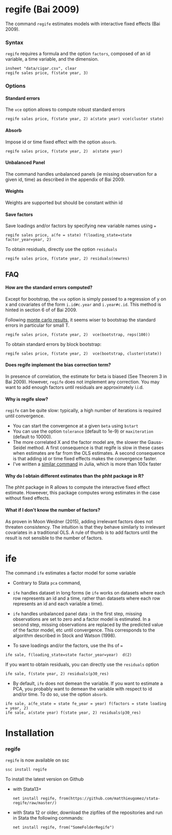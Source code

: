 

# regife (Bai 2009)

The command `regife` estimates models with interactive fixed effects (Bai 2009). 


### Syntax

`regife` requires a formula and the option `factors`, composed of an id variable, a time variable, and the dimension.

```
insheet "data/cigar.csv", clear
regife sales price, f(state year, 3)
```


### Options

#### Standard errors
The `vce` option allows to compute robust standard errors 

```
regife sales price, f(state year, 2) a(state year) vce(cluster state) 
```


#### Absorb
Impose id or time fixed effect with the option `absorb`. 

```
regife sales price, f(state year, 2)  a(state year)
```
#### Unbalanced Panel
The command handles unbalanced panels (ie missing observation for a given id, time) as described in the appendix of Bai 2009. 





#### Weights
Weights are supported but should be constant within id

#### Save factors
Save loadings and/or factors by specifying new variable names using `=`

```
regife sales price, a(fe = state) f(loading_state=state factor_year=year, 2) 
```

To obtain residuals, directly use the option `residuals`


```
regife sales price, f(state year, 2) residuals(newres)
```




## FAQ

#### How are the standard errors computed?
Except for bootstrap, the `vce` option is simply passed to a regression of y on x and covariates of the form `i.id#c.year` and `i.year#c.id`. This method is hinted in section 6 of of Bai 2009.

Following [monte carlo results](monte-carlo/result.png), it seems wiser to bootstrap the standard errors in particular for small T.
```
regife sales price, f(state year, 2)  vce(bootstrap, reps(100))
```

To obtain standard errors by block bootstrap:
```
regife sales price, f(state year, 2)  vce(bootstrap, cluster(state))
```

#### Does regife implement the bias correction term?
In presence of correlation, the estimate for beta is biased (See Theorem 3 in Bai 2009). However, `regife` does not implement any correction. You may want to add enough factors until residuals are approximately i.i.d.


#### Why is regife slow?

`regife` can be quite slow: typically, a high number of iterations is required until convergence. 

- You can start the convergence at a given `beta` using `bstart`
- You can use the option `tolerance` (default to 1e-9) or `maxiteration` (default to 10000).
- The more correlated X and the factor model are, the slower the Gauss-Seidel method. A first consequence is that regife is slow in these cases when estimates are far from the OLS estimates. A second consequence is that adding id or time fixed effects makes the convergence faster.
- I've written a [similar command](https://github.com/matthieugomez/PanelFactorModels.jl) in Julia, which is more than 100x faster


#### Why do I obtain different estimates than the phht package in R?
The phht package in R allows to compute the interactive fixed effect estimate. Howeever, this package computes wrong estimates in the case without fixed effects. 


#### What if I don't know the number of factors?
As proven in Moon Weidner (2015), adding irrelevant factors does not threaten consistency. The intuition is that they behave similarly to irrelevant covariates in a traditional OLS. A rule of thumb is to add factors until the result is not sensible to the number of factors.


# ife
The command `ife` estimates a factor model for some variable

- Contrary to Stata `pca` command, 
 - `ife` handles dataset in long forms (ie `ife` works on datasets where each row represents an id and a time, rather than datasets where each row represents an id and each variable a time).
 - `ife` handles unbalanced panel data : in the first step, missing observations are set to zero and a factor model is estimated.  In a second step, missing observations are replaced by the predicted value of the factor model, etc until convergence. This corresponds to the algorithm described in Stock and Watson (1998).


- To save loadings and/or the factors, use the lhs of `=`
 ```
 ife sale, f(loading_state=state factor_year=year)  d(2)
 ```

 If you want to obtain residuals, you can directly use the `residuals` option

 ```
 ife sale, f(state year, 2) residuals(p30_res)
 ```

- By default, `ife` does not demean the variable. If you want to estimate a PCA, you probably want to demean the variable with respect to id and/or time. To do so, use the option `absorb`. 


 ```
 ife sale, a(fe_state = state fe_year = year) f(factors = state loading = year, 2) 
 ife sale, a(state year) f(state year, 2) residuals(p30_res)
 ```








# Installation

### regife
`regife` is now available on ssc
```
ssc install regife
```


To install the latest version  on Github 
- with Stata13+
	```
	net install regife, from(https://github.com/matthieugomez/stata-regife/raw/master/)
	```

- with Stata 12 or older, download the zipfiles of the repositories and run in Stata the following commands:
	```
	net install regife, from("SomeFolderRegife")
	```
